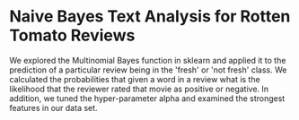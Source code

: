 # Naive Bayes Text Analysis for Rotten Tomato Reviews

We explored the Multinomial Bayes function in sklearn and applied it to the prediction of a particular review being in the 'fresh' or 'not fresh' class. We calculated the probabilities that given a word in a review what is the likelihood that the reviewer rated that movie as positive or negative. In addition, we tuned the hyper-parameter alpha and examined the strongest features in our data set.